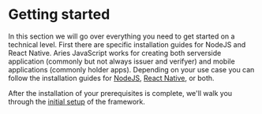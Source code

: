 # Getting started

In this section we will go over everything you need to get started on a technical level. First there are specific installation guides for NodeJS and React Native. Aries JavaScript works for creating both serverside application (commonly but not always issuer and verifyer) and mobile applications (commonly holder apps). Depending on your use case you can follow the installation guides for [NodeJS](./prerequisites/nodejs/), [React Native](/prerequisites/react-native/), or both. 

After the installation of your prerequisites is complete, we'll walk you through the [initial setup](./installation/index.md) of the framework. 


